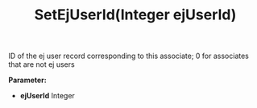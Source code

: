 ﻿---
uid: crmscript_ref_NSAssociate_SetEjUserId
title: SetEjUserId(Integer ejUserId)
intellisense: NSAssociate.SetEjUserId
keywords: NSAssociate, GetEjUserId
so.topic: reference
---

ID of the ej user record corresponding to this associate; 0 for associates that are not ej users

**Parameter:** 
 - **ejUserId** Integer

